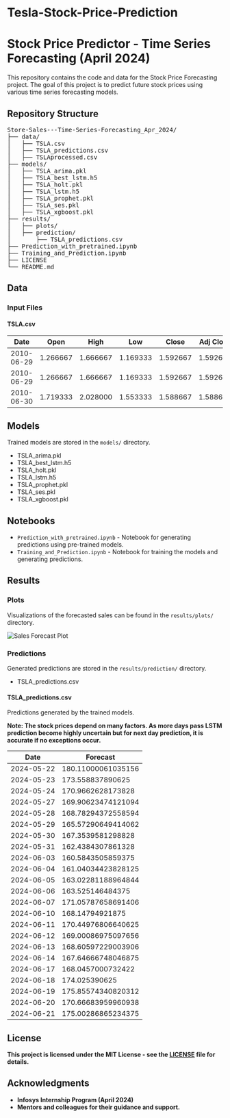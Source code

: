# Tesla-Stock-Price-Prediction
<!DOCTYPE html>
<html lang="en">
<head>
    <meta charset="UTF-8">
    <meta name="viewport" content="width=device-width, initial-scale=1.0"
<body>

<h1>Stock Price Predictor - Time Series Forecasting (April 2024)</h1>

<p>This repository contains the code and data for the Stock Price Forecasting project. The goal of this project is to predict future stock prices using various time series forecasting models.</p>

<h2>Repository Structure</h2>

<pre>
Store-Sales---Time-Series-Forecasting_Apr_2024/
├── data/
│   ├── TSLA.csv
│   ├── TSLA_predictions.csv
│   ├── TSLAprocessed.csv
├── models/
│   ├── TSLA_arima.pkl
│   ├── TSLA_best_lstm.h5
│   ├── TSLA_holt.pkl
│   ├── TSLA_lstm.h5
│   ├── TSLA_prophet.pkl
│   ├── TSLA_ses.pkl
│   ├── TSLA_xgboost.pkl
├── results/
│   ├── plots/
│   ├── prediction/
│       ├── TSLA_predictions.csv
├── Prediction_with_pretrained.ipynb
├── Training_and_Prediction.ipynb
├── LICENSE
└── README.md
</pre>

<h2>Data</h2>

<h3>Input Files</h3>

<h4>TSLA.csv</h4>

<div class="preview">
    <table>
        <thead>
            <tr>
                <th>Date</th>
                <th>Open</th>
                <th>High</th>
                <th>Low</th>
                <th>Close</th>
                <th>Adj Close</th>
                <th>Volume</th>
            </tr>
        </thead>
        <tbody>
            <tr>
                <td>2010-06-29</td>
                <td>1.266667</td>
                <td>1.666667</td>
                <td>1.169333</td>
                <td>1.592667</td>
                <td>1.592667</td>
                <td>281494500</td>
            </tr>
            <tr>
                <td>2010-06-29</td>
                <td>1.266667</td>
                <td>1.666667</td>
                <td>1.169333</td>
                <td>1.592667</td>
                <td>1.592667</td>
                <td>281494500</td>
            </tr>
            <tr>						
                <td>2010-06-30</td>
                <td>1.719333</td>
                <td>2.028000</td>
                <td>1.553333</td>
                <td>1.588667</td>
                <td>1.588667</td>
                <td>257806500</td>
            </tr>
        </tbody>
    </table>
</div>




<h2>Models</h2>

<p>Trained models are stored in the <code>models/</code> directory.</p>

<ul>
    <li>TSLA_arima.pkl</li>
    <li>TSLA_best_lstm.h5</li>
    <li>TSLA_holt.pkl</li>
    <li>TSLA_lstm.h5</li>
    <li>TSLA_prophet.pkl</li>
    <li>TSLA_ses.pkl</li>
    <li>TSLA_xgboost.pkl</li>
</ul>

<h2>Notebooks</h2>

<ul>
    <li><code>Prediction_with_pretrained.ipynb</code> - Notebook for generating predictions using pre-trained models.</li>
    <li><code>Training_and_Prediction.ipynb</code> - Notebook for training the models and generating predictions.</li>
</ul>

<h2>Results</h2>

<h3>Plots</h3>

<p>Visualizations of the forecasted sales can be found in the <code>results/plots/</code> directory.</p>

<img src="results/plots/TSLA_predictions.png" alt="Sales Forecast Plot" style="max-width: 100%; height: auto;">

<h3>Predictions</h3>

<p>Generated predictions are stored in the <code>results/prediction/</code> directory.</p>

<ul>
    <li>TSLA_predictions.csv</li>
</ul>

<h4>TSLA_predictions.csv</h4>
<p>Predictions generated by the trained models.</p>
<p><b>Note: The stock prices depend on many factors. As more days pass LSTM prediction become highly uncertain but for next day prediction, it is accurate if no exceptions occur. </p>
<div class="preview">
    <table>
        <thead>
            <tr>
                <th>Date</th>
                <th>Forecast</th>
            </tr>
        </thead>
        <tbody>
            <tr>
                <td>2024-05-22</td>
                <td>180.11000061035156</td>
            </tr>
            <tr>
                <td>2024-05-23</td>
                <td>173.558837890625</td>
            </tr>
            <tr>
                <td>2024-05-24</td>
                <td>170.9662628173828</td>
            </tr>
            <tr>
                <td>2024-05-27</td>
                <td>169.90623474121094</td>
            </tr>
            <tr>
                <td>2024-05-28</td>
                <td>168.78294372558594</td>
            </tr>
            <tr>
                <td>2024-05-29</td>
                <td>165.57290649414062</td>
            </tr>
            <tr>
                <td>2024-05-30</td>
                <td>167.3539581298828</td>
            </tr>
            <tr>
                <td>2024-05-31</td>
                <td>162.4384307861328</td>
            </tr>
            <tr>
                <td>2024-06-03</td>
                <td>160.5843505859375</td>
            </tr>
            <tr>
                <td>2024-06-04</td>
                <td>161.04034423828125</td>
            </tr>
            <tr>
                <td>2024-06-05</td>
                <td>163.02281188964844</td>
            </tr>
            <tr>
                <td>2024-06-06</td>
                <td>163.525146484375</td>
            </tr>
            <tr>
                <td>2024-06-07</td>
                <td>171.05787658691406</td>
            </tr>
            <tr>
                <td>2024-06-10</td>
                <td>168.14794921875</td>
            </tr>
            <tr>
                <td>2024-06-11</td>
                <td>170.44976806640625</td>
            </tr>
            <tr>
                <td>2024-06-12</td>
                <td>169.00086975097656</td>
            </tr>
            <tr>
                <td>2024-06-13</td>
                <td>168.60597229003906</td>
            </tr>
            <tr>
                <td>2024-06-14</td>
                <td>167.64666748046875</td>
            </tr>
            <tr>
                <td>2024-06-17</td>
                <td>168.0457000732422</td>
            </tr>
            <tr>
                <td>2024-06-18</td>
                <td>174.025390625</td>
            </tr>
            <tr>
                <td>2024-06-19</td>
                <td>175.85574340820312</td>
            </tr>
            <tr>
                <td>2024-06-20</td>
                <td>170.66683959960938</td>
            </tr>
            <tr>
                <td>2024-06-21</td>
                <td>175.00286865234375</td>
            </tr>
        </tbody>
    </table>
</div>




<h2>License</h2>

<p>This project is licensed under the MIT License - see the <a href="LICENSE">LICENSE</a> file for details.</p>

<h2>Acknowledgments</h2>

<p>
    <ul>
        <li>Infosys Internship Program (April 2024)</li>
        <li>Mentors and colleagues for their guidance and support.</li>
    </ul>
</p>

</body>
</html>
